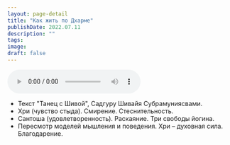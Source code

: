 ```yaml
---
layout: page-detail
title: "Как жить по Дхарме"
publishDate: 2022.07.11
description: ""
tags:
image:
draft: false
---
```


<audio title="2022.07.11 - Как жить по Дхарме.mp3" src="https://filer-api.advayta.org/v1.0/public/files/74340" controls=""></audio>

* Текст "Танец с Шивой", Садгуру Шивайя Субрамуниясвами.
* Хри (чувство стыда). Смирение. Стеснительность.
* Сантоша (удовлетворенность). Раскаяние. Три свободы йогина.
* Пересмотр моделей мышления и поведения. Хри – духовная сила. Благодарение.

  
